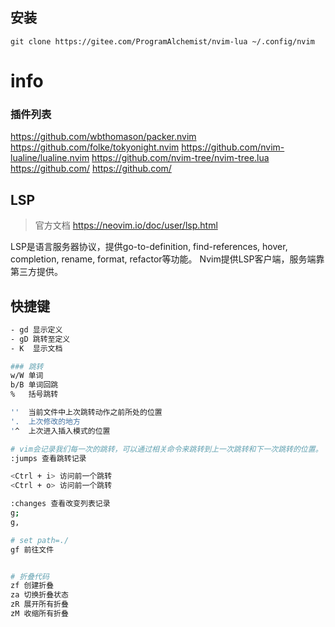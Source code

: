 ## 安装


```
git clone https://gitee.com/ProgramAlchemist/nvim-lua ~/.config/nvim
```



# info

### 插件列表

https://github.com/wbthomason/packer.nvim
https://github.com/folke/tokyonight.nvim
https://github.com/nvim-lualine/lualine.nvim
https://github.com/nvim-tree/nvim-tree.lua
https://github.com/
https://github.com/


## LSP
> 官方文档
> https://neovim.io/doc/user/lsp.html

LSP是语言服务器协议，提供go-to-definition, find-references, hover, completion, rename, format, refactor等功能。
Nvim提供LSP客户端，服务端靠第三方提供。


## 快捷键

``` bash
- gd 显示定义
- gD 跳转至定义
- K  显示文档

### 跳转
w/W 单词
b/B 单词回跳
%   括号跳转

''	当前文件中上次跳转动作之前所处的位置
'.	上次修改的地方
'^	上次进入插入模式的位置

# vim会记录我们每一次的跳转，可以通过相关命令来跳转到上一次跳转和下一次跳转的位置。
:jumps 查看跳转记录

<Ctrl + i> 访问前一个跳转
<Ctrl + o> 访问前一个跳转

:changes 查看改变列表记录
g;
g, 

# set path=./
gf 前往文件


# 折叠代码
zf 创建折叠
za 切换折叠状态
zR 展开所有折叠
zM 收缩所有折叠
```







